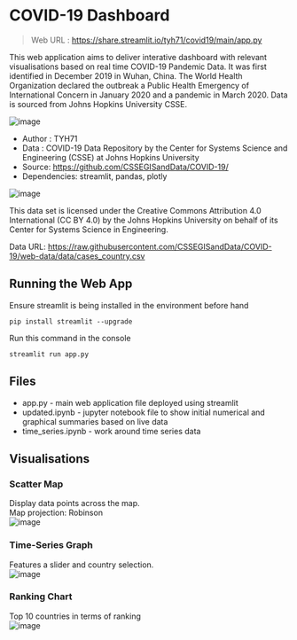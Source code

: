 # COVID-19 Dashboard

> Web URL : https://share.streamlit.io/tyh71/covid19/main/app.py

This web application aims to deliver interative dashboard with relevant visualisations based on real time COVID-19 Pandemic Data. It was first identified in December 2019 in Wuhan, China. The World Health Organization declared the outbreak a Public Health Emergency of International Concern in January 2020 and a pandemic in March 2020. Data is sourced from Johns Hopkins University CSSE.

![image](https://user-images.githubusercontent.com/64251764/111898058-979ade00-8a5e-11eb-8510-ede37f461ef8.png)

- Author : TYH71
- Data : COVID-19 Data Repository by the Center for Systems Science and Engineering (CSSE) at Johns Hopkins University
- Source: https://github.com/CSSEGISandData/COVID-19/
- Dependencies: streamlit, pandas, plotly

![image](https://user-images.githubusercontent.com/64251764/111898076-c1ec9b80-8a5e-11eb-9e0a-3a6dc988d384.png)

This data set is licensed under the Creative Commons Attribution 4.0 International (CC BY 4.0) by the Johns Hopkins University on behalf of its Center for Systems Science in Engineering.

Data URL: https://raw.githubusercontent.com/CSSEGISandData/COVID-19/web-data/data/cases_country.csv

## Running the Web App

Ensure streamlit is being installed in the environment before hand

<code>pip install streamlit --upgrade</code>

Run this command in the console

<code>streamlit run app.py</code>

## Files

- app.py - main web application file deployed using streamlit
- updated.ipynb - jupyter notebook file to show initial numerical and graphical summaries based on live data
- time_series.ipynb - work around time series data

## Visualisations

### Scatter Map
Display data points across the map. <br>
Map projection: Robinson <br>
![image](https://user-images.githubusercontent.com/64251764/111898095-db8de300-8a5e-11eb-9877-e3f6588189f8.png)

### Time-Series Graph
Features a slider and country selection. <br>
![image](https://user-images.githubusercontent.com/64251764/111898105-eea0b300-8a5e-11eb-9e84-2f521de6be6f.png)

### Ranking Chart
Top 10 countries in terms of ranking <br>
![image](https://user-images.githubusercontent.com/64251764/111898119-fd876580-8a5e-11eb-8251-d2e503d75d6f.png)
